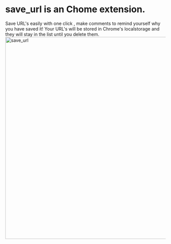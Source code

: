 # save_url is an Chome extension.
Save URL's easily with one click , make comments to remind yourself why you have saved it!
Your URL's will be stored in Chrome's localstorage and they will stay in the list until you delete them.
<img width="636" alt="save_url" src="https://user-images.githubusercontent.com/84105094/161687072-8da41abc-83de-4bd5-b6b0-e3b592603f38.png">
